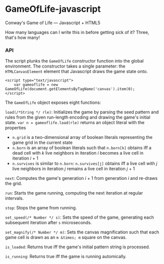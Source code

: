 GameOfLife-javascript
=====================

Conway's Game of Life — Javascript + HTML5

How many languages can I write this in before getting sick of it? Three, that's how many!

### API

The script plunks the `GameOfLife` constructor function into the global environment. The constructor takes a single parameter: the `HTMLCanvasElement` element that Javascript draws the game state onto.

    <script type="text/javascript">
        var gameoflife = new GameOfLife(document.getElementsByTagName('canvas').item(0);
    </script>
    
The `GameOfLife` object exposes eight functions:

`load(/*String */ rle)`: Initializes the game by parsing the seed pattern and rules from the given run-length encoding and drawing the game's initial state. `var n = gameoflife.load(rle)` returns an object literal with the properties

+ `n.grid` is a two-dimensional array of boolean literals representing the game grid in the current state
+ `n.born` is an array of boolean literals such that `n.born[k]` obtains iff a dead cell with <var>k</var> live neighbors in iteration <var>i</var> becomes a live cell in iteration <var>i</var>&nbsp;+&nbsp;1
+ `n.survives` is similar to `n.born`: `n.survives[j]` obtains iff a live cell with <var>j</var> live neighbors in iteration <var>j</var> remains a live cell in iteration <var>j</var>&nbsp;+&nbsp;1

`next`: Computes the game's generation <var>i</var>&nbsp;+&nbsp;1 from generation <var>i</var> and re-draws the grid.

`run`: Starts the game running, computing the next iteration at regular intervals.

`stop`: Stops the game from running.

`set_speed(/* Number */ s)`: Sets the speed of the game, generating each subsequent iteration after `s` microseconds.

`set_magnify(/* Number */ m)`: Sets the canvas magnification such that each game cell is drawn as an `m &times; m` square on the canvas.

`is_loaded`: Returns true iff the game's initial pattern string is processed.

`is_running`: Returns true iff the game is running automically.
